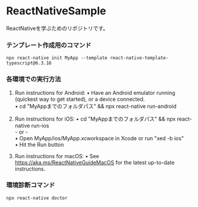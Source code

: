 # ReactNativeSample
ReactNativeを学ぶためのリポジトリです。

### テンプレート作成用のコマンド
   `npx react-native init MyApp --template react-native-template-typescript@6.3.16`

### 各環境での実行方法
   1. Run instructions for Android:
      • Have an Android emulator running (quickest way to get started), or a device connected.  
      • cd "MyAppまでのフォルダパス" && npx react-native run-android  
  
   2. Run instructions for iOS:
    • cd "MyAppまでのフォルダパス" && npx react-native run-ios  
    - or -  
    • Open MyApp/ios/MyApp.xcworkspace in Xcode or run "xed -b ios"  
    • Hit the Run button  
    
   3. Run instructions for macOS:
    • See https://aka.ms/ReactNativeGuideMacOS for the latest up-to-date instructions.  
    
### 環境診断コマンド
   `npx react-native doctor`